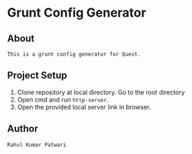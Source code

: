 # Grunt Config Generator

## About
    This is a grunt config generator for Quest.
## Project Setup
1. Clone repository at local directory. Go to the root directory
2. Open cmd and run ```http-server```.
3. Open the provided local server link in browser.

## Author
    Rahul Kumar Patwari